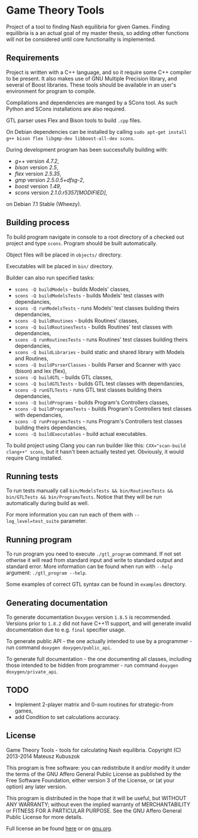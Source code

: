 Game Theory Tools
====

Project of a tool to finding Nash equilibria for given Games. Finding equilibria
is a an actual goal of my master thesis, so adding other functions will not be considered
until core functionality is implemented.

Requirements
----

Project is written with a C++ language, and so it require some C++ compiler to be present.
It also makes use of GNU Multiple Precision library, and several of Boost libraries.
These tools should be available in an user's environment for program to compile.

Compilations and dependencies are manged by a SCons tool. As such Python and SCons
installations are also required.

GTL parser uses Flex and Bison tools to build `.cpp` files.

On Debian dependencies can be installed by calling
`sudo apt-get install g++ bison flex libgmp-dev libboost-all-dev scons`.

During development program has been successfully building with:

* *g++* version *4.7.2*,
* *bison* version *2.5*,
* *flex* version *2.5.35*,
* *gmp* version *2.5.0.5+dfsg-2*,
* *boost* version *1.49*,
* *scons* version *2.1.0.r5357[MODIFIED]*,

on Debian 7.1 Stable (Wheezy).

Building process
----

To build program navigate in console to a root directory of a checked out project
and type `scons`. Program should be built automatically.

Object files will be placed in `objects/` directory.

Executables  will be placed in `bin/` directory.

Builder can also run specified tasks:

* `scons -Q buildModels` - builds Models' classes,
* `scons -Q buildModelsTests` - builds Models' test classes with dependancies,
* `scons -Q runModelsTests` - runs Models' test classes building theirs dependancies,
* `scons -Q buildRoutines` - builds Routines' classes,
* `scons -Q buildRoutinesTests` - builds Routines' test classes with dependancies,
* `scons -Q runRoutinesTests` - runs Routines' test classes building theirs dependancies,
* `scons -Q buildLibraries` - build static and shared library with Models and Routines,
* `scons -Q buildPsrserClasses` - builds Parser and Scanner with yacc (bison) and lex (flex),
* `scons -Q buildGTL` - builds GTL classes,
* `scons -Q buildGTLTests` - builds GTL test classes with dependancies,
* `scons -Q runGTLTests` - runs GTL test classes building theirs dependancies,
* `scons -Q buildPrograms` - builds Program's Controllers classes,
* `scons -Q buildProgramsTests` - builds Program's Controllers test classes with dependancies,
* `scons -Q runProgramsTests` - runs Program's Controllers test classes building theirs dependancies,
* `scons -Q buildExecutables` - build actual executables.

To build project using Clang you can run builder like this: `CXX="scan-build clang++" scons`,
but it hasn't been actually tested yet. Obviously, it would require Clang installed.

Running tests
----

To run tests manually call
`bin/ModelsTests && bin/RoutinesTests && bin/GTLTests && bin/ProgramsTests`.
Notice that they will be run automatically during build as well.

For more information you can run each of them with `--log_level=test_suite` parameter.

Running program
----

To run program you need to execute `./gtl_program` command. If not set otherise it will read
from standard input and write to standard output and standard error. More information can be found
when run with `--help` argument: `./gtl_program --help`.

Some examples of correct GTL syntax can be found in `examples` directory.

Generating documentation
----

To generate documentation `Doxygen` version `1.8.5` is recommended. Versions prior to `1.8.2` did not have
C++11 support, and will generate invalid documentation due to e.g. `final` specifier usage.

To generate public API - the one actually intended to use by a programmer - run command
`doxygen doxygen/public_api`.

To generate full documentation - the one documenting all classes, including those intended to be hidden from
programmer - run command `doxygen doxygen/private_api`.

TODO
----

* Implement 2-player matrix and 0-sum routines for strategic-from games,
* add Condition to set calculations accuracy.

License
----

Game Theory Tools - tools for calculating Nash equilibria.
Copyright (C) 2013-2014  Mateusz Kubuszok

This program is free software: you can redistribute it and/or modify
it under the terms of the GNU Affero General Public License as published
by the Free Software Foundation, either version 3 of the License, or
(at your option) any later version.

This program is distributed in the hope that it will be useful,
but WITHOUT ANY WARRANTY; without even the implied warranty of
MERCHANTABILITY or FITNESS FOR A PARTICULAR PURPOSE.  See the
GNU Affero General Public License for more details.

Full license an be found [here](LICENSE.md) or on [gnu.org](http://www.gnu.org/licenses/).
